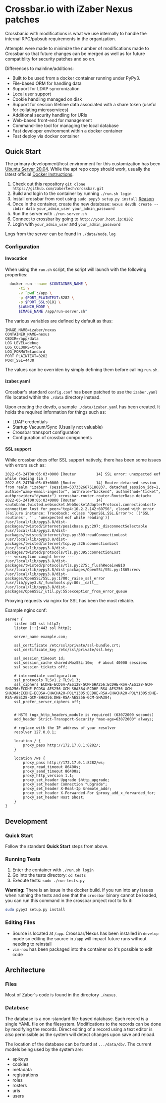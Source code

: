 # Crossbar.io with iZaber Nexus patches

Crossbar.io with modifications is what we use internally to handle the internal RPC/pubsub requirements in the organization.

Attempts were made to minimize the number of modifications made to Crossbar so that future changes can be merged as well as for future compatiblity for security patches and so on.

Differences to mainline/additions:

- Built to be used from a docker container running under PyPy3.
- File-based ORM for handling data
- Support for LDAP syncronization
- Local user support
- Cookie handling managed on disk
- Support for session lifetime data associated with a share token (useful for collating microservices)
- Additional security handling for URIs
- Web-based front-end for management
- Command-line tool for managing the local database
- Fast developer environment within a docker container
- Fast deploy via docker container

## Quick Start

The primary development/host environment for this customization has been [Ubuntu Server 20.04](https://releases.ubuntu.com/20.04/). While the apt repo copy should work, usually the latest official [Docker Instructions](https://docs.docker.com/desktop/linux/install/ubuntu/).

1. Check out this repository `git clone https://github.com/zabertech/crossbar.git`
2. Build and login to the container by running `./run.sh login`
3. Install crossbar from root using `sudo pypy3 setup.py install` [Reason](#warning)
4. Once in the container, create the new database: `nexus devdb create --cbdir data your_admin_user your_admin_password`
5. Run the server with `./run-server.sh`
6. Connect to crossbar by going to `http://your.host.ip:8282`
7. Login with `your_admin_user` and `your_admin_password`

Logs from the server can be found in `./data/node.log`

### Configuration

#### Invocation

When using the `run.sh` script, the script will launch with the following properties:

```bash
  docker run --name $CONTAINER_NAME \
      -ti \
      -v `pwd`:/app \
      -p $PORT_PLAINTEXT:8282 \
      -p $PORT_SSL:8181 \
      $LAUNCH_MODE \
      $IMAGE_NAME /app/run-server.sh"
```

The various variables are defined by default as thus:

```
IMAGE_NAME=izaber/nexus
CONTAINER_NAME=nexus
CBDIR=/app/data
LOG_LEVEL=debug
LOG_COLOURS=true
LOG_FORMAT=tandard
PORT_PLAINTEXT=8282
PORT_SSL=4430
```

The values can be overriden by simply defining them before calling `run.sh`.

#### izaber.yaml

Crossbar's standard `config.conf` has been patched to use the `izaber.yaml` file located within the `./data` directory instead.

Upon creating the devdb, a sample `./data/izaber.yaml` has been created. It holds the required information for things such as:

- LDAP credentials
- Startup Vacuum/Sync (Usually not valuable)
- Crossbar transport configuration
- Configuration of crossbar components

#### SSL support

While crossbar does offer SSL support natively, there has been some issues with errors such as:

```
2022-05-24T00:05:03+0000 [Router         14] SSL error: unexpected eof while reading (in )
2022-05-24T00:05:03+0000 [Router         14] Router detached session from realm "izaber" (session=5373326675186837, detached_session_ids=1, authid="wamp-email-ingestor", authrole="backend", authmethod="ticket", authprovider="dynamic") <crossbar.router.router.RouterBase.detach>
2022-05-24T00:05:03+0000 [Router         14] <autobahn.twisted.websocket.WebSocketAdapterProtocol.connectionLost> connection lost for peer="tcp4:10.2.2.142:60756", closed with error [Failure instance: Traceback: <class 'OpenSSL.SSL.Error'>: [('SSL routines', '', 'unexpected eof while reading')]
/usr/local/lib/pypy3.8/dist-packages/twisted/internet/posixbase.py:297:_disconnectSelectable
/usr/local/lib/pypy3.8/dist-packages/twisted/internet/tcp.py:309:readConnectionLost
/usr/local/lib/pypy3.8/dist-packages/twisted/internet/tcp.py:326:connectionLost
/usr/local/lib/pypy3.8/dist-packages/twisted/protocols/tls.py:395:connectionLost
--- <exception caught here> ---
/usr/local/lib/pypy3.8/dist-packages/twisted/protocols/tls.py:275:_flushReceiveBIO
/usr/local/lib/pypy3.8/dist-packages/OpenSSL/SSL.py:1865:recv
/usr/local/lib/pypy3.8/dist-packages/OpenSSL/SSL.py:1700:_raise_ssl_error
/usr/lib/pypy3.8/_functools.py:80:__call__
/usr/local/lib/pypy3.8/dist-packages/OpenSSL/_util.py:55:exception_from_error_queue
```

Proxying requests via nginx for SSL has been the most reliable.

Example nginx conf:

```nginx
server {
    listen 443 ssl http2;
    listen [::]:443 ssl http2;

    server_name example.com;

    ssl_certificate /etc/ssl/private/ssl-bundle.crt;
    ssl_certificate_key /etc/ssl/private/ssl.key;

    ssl_session_timeout 1d;
    ssl_session_cache shared:MozSSL:10m;  # about 40000 sessions
    ssl_session_tickets off;

    # intermediate configuration
    ssl_protocols TLSv1.2 TLSv1.3;
    ssl_ciphers ECDHE-ECDSA-AES128-GCM-SHA256:ECDHE-RSA-AES128-GCM-SHA256:ECDHE-ECDSA-AES256-GCM-SHA384:ECDHE-RSA-AES256-GCM-SHA384:ECDHE-ECDSA-CHACHA20-POLY1305:ECDHE-RSA-CHACHA20-POLY1305:DHE-RSA-AES128-GCM-SHA256:DHE-RSA-AES256-GCM-SHA384;
    ssl_prefer_server_ciphers off;


    # HSTS (ngx_http_headers_module is required) (63072000 seconds)
    add_header Strict-Transport-Security "max-age=63072000" always;

    # replace with the IP address of your resolver
    resolver 127.0.0.1;

    location / {
        proxy_pass http://172.17.0.1:8282/;
    }

    location /ws {
        proxy_pass http://172.17.0.1:8282/ws;
        proxy_read_timeout 86400s;
        proxy_send_timeout 86400s;
        proxy_http_version 1.1;
        proxy_set_header Upgrade $http_upgrade;
        proxy_set_header Connection "upgrade";
        proxy_set_header X-Real-Ip $remote_addr;
        proxy_set_header X-Forwarded-For $proxy_add_x_forwarded_for;
        proxy_set_header Host $host;
    }
}
```

## Development

### Quick Start

Follow the standard **Quick Start** steps from above.

### Running Tests

1. Enter the container with `./run.sh login`
2. Go into the tests directory: `cd tests`
3. Execute tests: `sudo ./run-tests.py`

<span id="warning"></span>
**Warning:** There is an issue in the docker build. If you run into any issues when running the tests and see that the `crossbar` binary cannot be loaded, you can run this command in the crossbar project root to fix it:

```sh
sudo pypy3 setup.py install
```

### Editing Files

- Source is located at `/app`. Crossbar/Nexus has been installed in `develop` mode so editing the source in `/app` will impact future runs without needing to reinstall
- `vim-nox` has been packaged into the container so it's possible to edit code 

## Architecture

### Files

Most of Zaber's code is found in the directory `./nexus`.

### Database

The database is a non-standard file-based database. Each record is a single YAML file on the filesystem. Modifications to the records can be done by modifying the records. Direct editing of a record using a text editor is also permissible as the system will detect changes upon save and reload.

The location of the database can be found at `.../data/db/`. The current models being used by the system are:


- apikeys
- cookies
- metadata
- registrations
- roles
- rosters
- uris
- users


